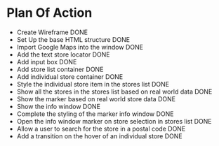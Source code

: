 # Plan Of Action

- Create Wireframe DONE
- Set Up the base HTML structure DONE
- Import Google Maps into the window DONE 
- Add the text store locator DONE
- Add input box DONE
- Add store list container DONE
- Add individual store container DONE
- Style the individual store item in the stores list DONE 
- Show all the stores in the stores list based on real world data DONE
- Show the marker based on real world store data DONE 
- Show the info window DONE
- Complete the styling of the marker info window DONE
- Open the info window marker on store selection in stores list DONE
- Allow a user to search for the store in a postal code DONE 
- Add a transition on the hover of an individual store DONE
